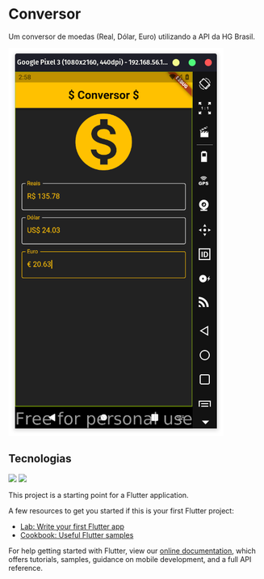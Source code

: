 # Conversor

Um conversor de moedas (Real, Dólar, Euro) utilizando a API da HG Brasil.

![Conversor](conversor.png)

## Tecnologias
<span><img src="https://img.shields.io/static/v1?label=Tech&message=React&color=61DAFB&style=for-the-badge&logo=Flutter"/>
<span><img src="https://img.shields.io/static/v1?label=Lang&message=JavaScript&color=007396&style=for-the-badge&logo=Dart"/> </span>

This project is a starting point for a Flutter application.

A few resources to get you started if this is your first Flutter project:

- [Lab: Write your first Flutter app](https://flutter.dev/docs/get-started/codelab)
- [Cookbook: Useful Flutter samples](https://flutter.dev/docs/cookbook)

For help getting started with Flutter, view our
[online documentation](https://flutter.dev/docs), which offers tutorials,
samples, guidance on mobile development, and a full API reference.
